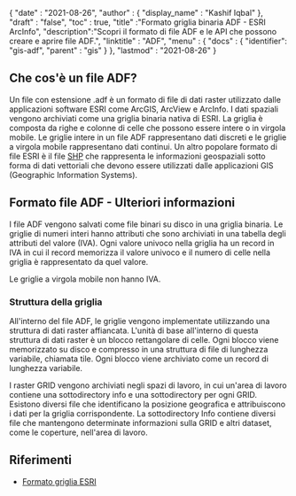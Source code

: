 {
  "date" : "2021-08-26",
  "author" : {
    "display_name" : "Kashif Iqbal"
},
  "draft" : "false",
  "toc" : true,
  "title" :"Formato griglia binaria ADF - ESRI ArcInfo",
  "description":"Scopri il formato di file ADF e le API che possono creare e aprire file ADF.",
  "linktitle" : "ADF",
  "menu" : {
    "docs" : {
      "identifier": "gis-adf",
      "parent" : "gis"
}
},
  "lastmod" : "2021-08-26"
}

## Che cos'è un file ADF?

Un file con estensione .adf è un formato di file di dati raster utilizzato dalle applicazioni software ESRI come ArcGIS, ArcView e ArcInfo. I dati spaziali vengono archiviati come una griglia binaria nativa di ESRI. La griglia è composta da righe e colonne di celle che possono essere intere o in virgola mobile. Le griglie intere in un file ADF rappresentano dati discreti e le griglie a virgola mobile rappresentano dati continui. Un altro popolare formato di file ESRI è il file [SHP](/it/gis/shp/) che rappresenta le informazioni geospaziali sotto forma di dati vettoriali che devono essere utilizzati dalle applicazioni GIS (Geographic Information Systems).

## Formato file ADF - Ulteriori informazioni

I file ADF vengono salvati come file binari su disco in una griglia binaria. Le griglie di numeri interi hanno attributi che sono archiviati in una tabella degli attributi del valore (IVA). Ogni valore univoco nella griglia ha un record in IVA in cui il record memorizza il valore univoco e il numero di celle nella griglia è rappresentato da quel valore.

Le griglie a virgola mobile non hanno IVA.

### Struttura della griglia

All'interno del file ADF, le griglie vengono implementate utilizzando una struttura di dati raster affiancata. L'unità di base all'interno di questa struttura di dati raster è un blocco rettangolare di celle. Ogni blocco viene memorizzato su disco e compresso in una struttura di file di lunghezza variabile, chiamata tile. Ogni blocco viene archiviato come un record di lunghezza variabile.

I raster GRID vengono archiviati negli spazi di lavoro, in cui un'area di lavoro contiene una sottodirectory info e una sottodirectory per ogni GRID. Esistono diversi file che identificano la posizione geografica e attribuiscono i dati per la griglia corrispondente. La sottodirectory Info contiene diversi file che mantengono determinate informazioni sulla GRID e altri dataset, come le coperture, nell'area di lavoro.

## Riferimenti ##

* [Formato griglia ESRI](https://desktop.arcgis.com/en/arcmap/latest/manage-data/raster-and-images/esri-grid-format.htm)
